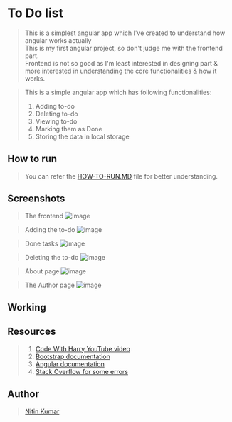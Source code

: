# To Do list

> This is a simplest angular app which I've created to understand how angular works actually  
> This is my first angular project, so don't judge me with the frontend part.  
> Frontend is not so good as I'm least interested in designing part & more interested in understanding the core functionalities & how it works.  

> This is a simple angular app which has following functionalities:  
> 1. Adding to-do  
> 2. Deleting to-do  
> 3. Viewing to-do  
> 4. Marking them as Done  
> 5. Storing the data in local storage


## How to run

> You can refer the [HOW-TO-RUN.MD](HOW-TO-RUN.MD) file for better understanding.  


## Screenshots

> The frontend
![image](https://user-images.githubusercontent.com/40369168/225690011-d0e85d45-0dbf-41f9-ae04-af547a3d9083.png)


> Adding the to-do
![image](https://user-images.githubusercontent.com/40369168/225690173-7688fb0f-5346-42cb-89f4-fe909647eb29.png)


> Done tasks
![image](https://user-images.githubusercontent.com/40369168/225690348-5fe35734-bf73-4483-a5ed-a57308046131.png)


> Deleting the to-do
![image](https://user-images.githubusercontent.com/40369168/225690512-65d0cd45-d0c3-40c0-b80a-b4915163a5a5.png)


> About page
![image](https://user-images.githubusercontent.com/40369168/225690594-cc8b87d3-39eb-4b4d-a796-147acfac767c.png)


> The Author page
![image](https://user-images.githubusercontent.com/40369168/225690650-701e815f-08e2-40e6-92ed-099975097040.png)


## Working




## Resources

> 1. [Code With Harry YouTube video](https://www.youtube.com/watch?v=0LhBvp8qpro)  
> 2. [Bootstrap documentation](https://getbootstrap.com/docs/5.3/getting-started/introduction/)  
> 3. [Angular documentation](https://angular.io/docs)  
> 4. [Stack Overflow for some errors](https://stackoverflow.com/)  


## Author

> [Nitin Kumar](https://liinkedin.com/in/nitin30kumar/)
